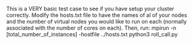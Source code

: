 This is a VERY basic test case to see if you have setup your cluster correctly.
Modify the hosts.txt file to have the names of al of your nodes and the number of virtual nodes you would like to run on each (normally associated with the number of cores on each).
Then, run:
		mpirun -n [total_number_of_instances] -hostfile ../hosts.txt python3 roll_call.py
